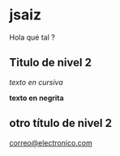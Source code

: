 # jsaiz
Hola qué tal ? 

## Titulo de nivel 2

_texto en cursiva_ 

**texto en negrita**

## otro título de nivel 2 

correo@electronico.com